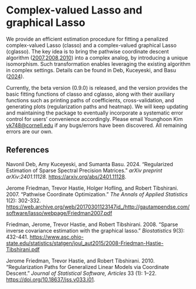 
# Complex-valued Lasso and graphical Lasso

We provide an efficient estimation procedure for fitting a penalized
complex-valued Lasso (classo) and a complex-valued graphical Lasso
(cglasso). The key idea is to bring the pathwise coordinate descent
algorithm
([2007](#ref-pathwise),[2008](#ref-glasso),[2010](#ref-glmnet)) into a
complex analog, by introducing a unique isomorphism. Such transformation
enables leveraging the existing algorithm in complex settings. Details
can be found in Deb, Kuceyeski, and Basu ([2024](#ref-classo)).

Currently, the beta version (0.9.0) is released, and the version
provides the basic fitting functions of classo and cglasso, along with
their auxiliary functions such as printing paths of coefficients,
cross-validation, and generating plots (regularization paths and
heatmap). We will keep updating and maintaining the package to
eventually incorporate a systematic error control for users’ convenience
accordingly. Please email Younghoon Kim <yk748@cornell.edu> if any
bugs/errors have been discovered. All remaining errors are our own.

## References

<div id="ref-classo" class="references">

Navonil Deb, Amy Kuceyeski, and Sumanta Basu. 2024. “Regularized
Estimation of Sparse Spectral Precision Matrices.” *arXiv preprint
arXiv:2401.11128.* <https://arxiv.org/abs/2401.11128>.

<div id="ref-pathwise" class="references">

Jerome Friedman, Trevor Hastie, Holger Hofling, and Robert Tibshirani.
2007. “Pathwise Coordinate Optimization.” *The Annals of Applied
Statistics* 1(2): 302-332.
<https://web.archive.org/web/20170301123147id_/http://gautampendse.com/software/lasso/webpage/Friedman2007.pdf>

<div id="ref-glasso" class="references">

Friedman, Jerome, Trevor Hastie, and Robert Tibshirani. 2008. “Sparse
inverse covariance estimation with the graphical lasso.” *Biostatistics*
9(3): 432-441.
<https://www.asc.ohio-state.edu/statistics/statgen/joul_aut2015/2008-Friedman-Hastie-Tibshirani.pdf>

<div id="ref-glmnet" class="references">

Jerome Friedman, Trevor Hastie, and Robert Tibshirani. 2010.
“Regularization Paths for Generalized Linear Models via Coordinate
Descent.” *Journal of Statistical Software, Articles* 33 (1): 1–22.
<https://doi.org/10.18637/jss.v033.i01>.

